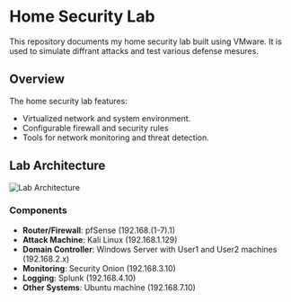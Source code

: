 # Home Security Lab

This repository documents my home security lab built using VMware. It is used to simulate diffrant attacks and test various defense mesures. 

## Overview
The home security lab features:
- Virtualized network and system environment.
- Configurable firewall and security rules
- Tools for network monitoring and threat detection.

## Lab Architecture
![Lab Architecture](https://github.com/omarbinmuhisen/HomeLab/blob/main/Lab%20Diagram.png?raw=true)

### Components
- **Router/Firewall**: pfSense (192.168.(1-7).1)
- **Attack Machine**: Kali Linux (192.168.1.129)
- **Domain Controller**: Windows Server with User1 and User2 machines (192.168.2.x)
- **Monitoring**: Security Onion (192.168.3.10)
- **Logging**: Splunk (192.168.4.10)
- **Other Systems**: Ubuntu machine (192.168.7.10)
